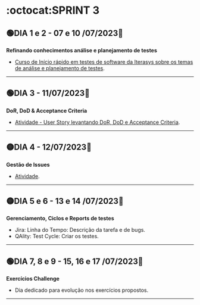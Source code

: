 # :octocat:SPRINT 3
## :green_circle:DIA 1 e 2 - 07 e 10 /07/2023:pushpin:
**Refinando conhecimentos análise e planejamento de testes**
- [Curso de Início rápido em testes de software da Iterasys sobre os temas de análise e planejamento de testes](https://github.com/AndressaComp/SPRINTs/issues/37#issue-1806723332).
---
## :green_circle:DIA 3 - 11/07/2023:pushpin:
**DoR, DoD & Acceptance Criteria**
- [Atividade - User Story levantando DoR, DoD e Acceptance Criteria](https://github.com/AndressaComp/SPRINTs/issues/36#issue-1799924750).
---
## :yellow_circle:DIA 4 - 12/07/2023:pushpin:
**Gestão de Issues**
- [Atividade]().
---
## :yellow_circle:DIA 5 e 6 - 13 e 14 /07/2023:pushpin:
**Gerenciamento, Ciclos e Reports de testes**
- Jira: Linha do Tempo: Descrição da tarefa e de bugs.
- QAlity: Test Cycle: Criar os testes.
---
## :green_circle:DIA 7, 8 e 9 - 15, 16 e 17 /07/2023:pushpin:
**Exercícios Challenge**
- Dia dedicado para evolução nos exercícios propostos.
---
